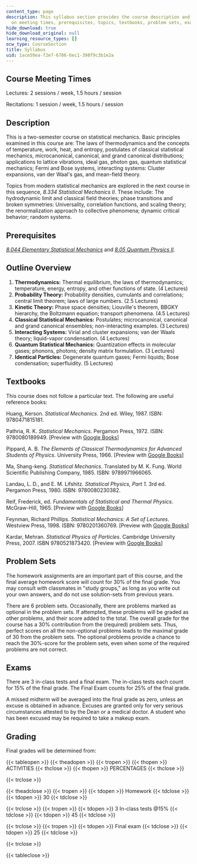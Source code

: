 ```yaml
---
content_type: page
description: This syllabus section provides the course description and information
  on meeting times, prerequisites, topics, textbooks, problem sets, exams, and grading.
hide_download: true
hide_download_original: null
learning_resource_types: []
ocw_type: CourseSection
title: Syllabus
uid: 1ace59ea-f2e7-6706-6ec1-398f9c3b1e2a
---
```


Course Meeting Times
--------------------

Lectures: 2 sessions / week, 1.5 hours / session

Recitations: 1 session / week, 1.5 hours / session

Description
-----------

This is a two-semester course on statistical mechanics. Basic principles examined in this course are: The laws of thermodynamics and the concepts of temperature, work, heat, and entropy, postulates of classical statistical mechanics, microcanonical, canonical, and grand canonical distributions; applications to lattice vibrations, ideal gas, photon gas, quantum statistical mechanics; Fermi and Bose systems, interacting systems: Cluster expansions, van der Waal's gas, and mean-field theory.

Topics from modern statistical mechanics are explored in the next course in this sequence, _8.334 Statistical Mechanics II_. These include: The hydrodynamic limit and classical field theories; phase transitions and broken symmetries: Universality, correlation functions, and scaling theory; the renormalization approach to collective phenomena; dynamic critical behavior; random systems.

Prerequisites
-------------

[_8.044 Elementary Statistical Mechanics_](/courses/8-044-statistical-physics-i-spring-2013) and _[8.05 Quantum Physics II](/courses/8-05-quantum-physics-ii-fall-2013)._

Outline Overview
----------------

1.  **Thermodynamics:** Thermal equilibrium, the laws of thermodynamics; temperature, energy, entropy, and other functions of state. (4 Lectures)
2.  **Probability Theory:** Probability densities, cumulants and correlations; central limit theorem; laws of large numbers. (2.5 Lectures)
3.  **Kinetic Theory:** Phase space densities; Liouville's theorem, BBGKY hierarchy, the Boltzmann equation; transport phenomena. (4.5 Lectures)
4.  **Classical Statistical Mechanics:** Postulates; microcanonical, canonical and grand canonical ensembles; non-interacting examples. (3 Lectures)
5.  **Interacting Systems:** Virial and cluster expansions; van der Waals theory; liquid-vapor condensation. (4 Lectures)
6.  **Quantum Statistical Mechanics:** Quantization effects in molecular gases; phonons, photons; density matrix formulation. (3 Lectures)
7.  **Identical Particles:** Degenerate quantum gases; Fermi liquids; Bose condensation; superfluidity. (5 Lectures)

Textbooks
---------

This course does not follow a particular text. The following are useful reference books:

Huang, Kerson. _Statistical Mechanics_. 2nd ed. Wiley, 1987. ISBN: 9780471815181.

Pathria, R. K. _Statistical Mechanics_. Pergamon Press, 1972. ISBN: 9780080189949. \[Preview with [Google Books](http://books.google.com/books?id=PIk9sF9j2oUC&pg=PAfrontcover)\]

Pippard, A. B. _The Elements of Classical Thermodynamics for Advanced Students of Physics_. University Press, 1966. \[Preview with [Google Books](http://books.google.com/books?id=GVhaSQ7eBQoC&pg=PAfrontcover)\]

Ma, Shang-keng. _Statistical Mechanics_. Translated by M. K. Fung. World Scientific Publishing Company, 1985. ISBN: 9789971966065.

Landau, L. D., and E. M. Lifshitz. _Statistical Physics, Part 1_. 3rd ed. Pergamon Press, 1980. ISBN: 9780080230382.

Reif, Frederick, ed. _Fundamentals of Statistical and Thermal Physics_. McGraw-Hill, 1965. \[Preview with [Google Books](http://books.google.com/books?id=ObsbAAAAQBAJ&pg=PAfrontcover)\]

Feynman, Richard Phillips. _Statistical Mechanics: A Set of Lectures_. Westview Press, 1998. ISBN: 9780201360769. \[Preview with [Google Books](http://books.google.com/books?id=A7RuDgAAQBAJ&pg=PAfrontcover)\]

Kardar, Mehran. _Statistical Physics of Particles_. Cambridge University Press, 2007. ISBN 9780521873420. \[Preview with [Google Books](http://books.google.com/books?id=1WlFhiz5UjwC&pg=PAfrontcover)\]

Problem Sets
------------

The homework assignments are an important part of this course, and the final average homework score will count for 30% of the final grade. You may consult with classmates in "study groups," as long as you write out your own answers, and do not use solution-sets from previous years.

There are 6 problem sets. Occasionally, there are problems marked as optional in the problem sets. If attempted, these problems will be graded as other problems, and their score added to the total. The overall grade for the course has a 30% contribution from the (required) problem sets. Thus, perfect scores on all the non-optional problems leads to the maximal grade of 30 from the problem sets. The optional problems provide a chance to reach the 30%-score for the problem sets, even when some of the required problems are not correct.

Exams
-----

There are 3 in-class tests and a final exam. The in-class tests each count for 15% of the final grade. The Final Exam counts for 25% of the final grade.

A missed midterm will be averaged into the final grade as zero, unless an excuse is obtained in advance. Excuses are granted only for very serious circumstances attested to by the Dean or a medical doctor. A student who has been excused may be required to take a makeup exam.

Grading
-------

Final grades will be determined from:

{{< tableopen >}}
{{< theadopen >}}
{{< tropen >}}
{{< thopen >}}
ACTIVITIES
{{< thclose >}}
{{< thopen >}}
PERCENTAGES
{{< thclose >}}

{{< trclose >}}

{{< theadclose >}}
{{< tropen >}}
{{< tdopen >}}
Homework
{{< tdclose >}}
{{< tdopen >}}
30
{{< tdclose >}}

{{< trclose >}}
{{< tropen >}}
{{< tdopen >}}
3 In-class tests @15%
{{< tdclose >}}
{{< tdopen >}}
45
{{< tdclose >}}

{{< trclose >}}
{{< tropen >}}
{{< tdopen >}}
Final exam
{{< tdclose >}}
{{< tdopen >}}
25
{{< tdclose >}}

{{< trclose >}}

{{< tableclose >}}